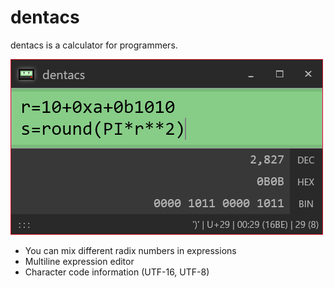 # dentacs

dentacs is a calculator for programmers.

![screenshot](image/screenshot1.png)

* You can mix different radix numbers in expressions
* Multiline expression editor
* Character code information (UTF-16, UTF-8)
